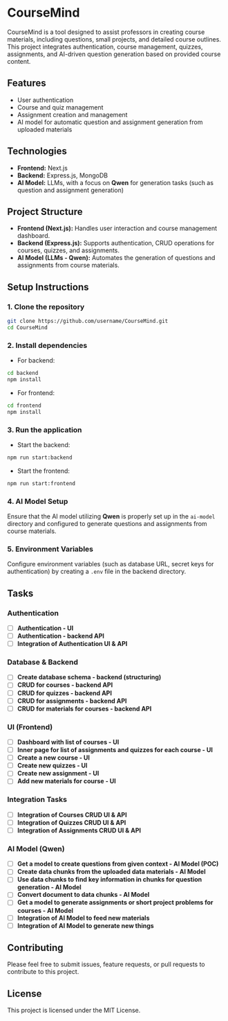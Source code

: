 # CourseMind

CourseMind is a tool designed to assist professors in creating course materials, including questions, small projects, and detailed course outlines. This project integrates authentication, course management, quizzes, assignments, and AI-driven question generation based on provided course content.

## Features
- User authentication
- Course and quiz management
- Assignment creation and management
- AI model for automatic question and assignment generation from uploaded materials

## Technologies
- **Frontend:** Next.js
- **Backend:** Express.js, MongoDB
- **AI Model:** LLMs, with a focus on **Qwen** for generation tasks (such as question and assignment generation)

## Project Structure
- **Frontend (Next.js):** Handles user interaction and course management dashboard.
- **Backend (Express.js):** Supports authentication, CRUD operations for courses, quizzes, and assignments.
- **AI Model (LLMs - Qwen):** Automates the generation of questions and assignments from course materials.

## Setup Instructions

### 1. Clone the repository
```bash
git clone https://github.com/username/CourseMind.git
cd CourseMind
```

### 2. Install dependencies
- For backend:
```bash
cd backend
npm install
```

- For frontend:
```bash
cd frontend
npm install
```

### 3. Run the application
- Start the backend:
```bash
npm run start:backend
```

- Start the frontend:
```bash
npm run start:frontend
```

### 4. AI Model Setup
Ensure that the AI model utilizing **Qwen** is properly set up in the `ai-model` directory and configured to generate questions and assignments from course materials.

### 5. Environment Variables
Configure environment variables (such as database URL, secret keys for authentication) by creating a `.env` file in the backend directory.

## Tasks

### Authentication
- [ ] **Authentication - UI**
- [ ] **Authentication - backend API**
- [ ] **Integration of Authentication UI & API**

### Database & Backend
- [ ] **Create database schema - backend (structuring)**
- [ ] **CRUD for courses - backend API**
- [ ] **CRUD for quizzes - backend API**
- [ ] **CRUD for assignments - backend API**
- [ ] **CRUD for materials for courses - backend API**

### UI (Frontend)
- [ ] **Dashboard with list of courses - UI**
- [ ] **Inner page for list of assignments and quizzes for each course - UI**
- [ ] **Create a new course - UI**
- [ ] **Create new quizzes - UI**
- [ ] **Create new assignment - UI**
- [ ] **Add new materials for course - UI**

### Integration Tasks
- [ ] **Integration of Courses CRUD UI & API**
- [ ] **Integration of Quizzes CRUD UI & API**
- [ ] **Integration of Assignments CRUD UI & API**

### AI Model (Qwen)
- [ ] **Get a model to create questions from given context - AI Model (POC)**
- [ ] **Create data chunks from the uploaded data materials - AI Model**
- [ ] **Use data chunks to find key information in chunks for question generation - AI Model**
- [ ] **Convert document to data chunks - AI Model**
- [ ] **Get a model to generate assignments or short project problems for courses - AI Model**
- [ ] **Integration of AI Model to feed new materials**
- [ ] **Integration of AI Model to generate new things**

## Contributing
Please feel free to submit issues, feature requests, or pull requests to contribute to this project.

## License
This project is licensed under the MIT License.
